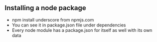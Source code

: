 ## Installing a node package

- npm install underscore from npmjs.com
- You can see it in package.json file under dependencies
- Every node module has a package.json for itself as well with its own data